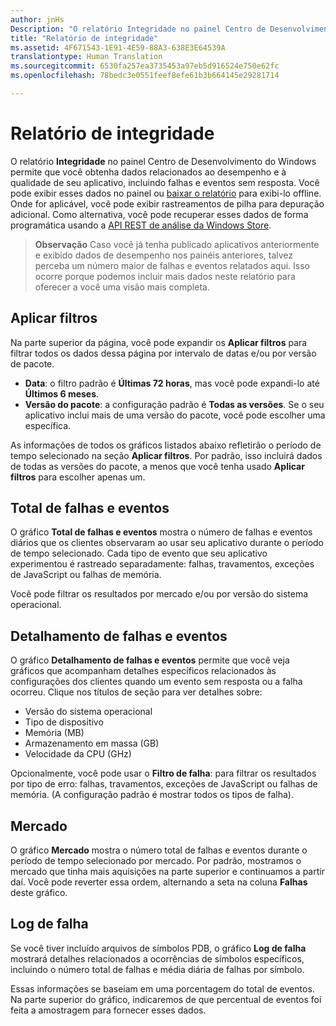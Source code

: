 ```yaml
---
author: jnHs
Description: "O relatório Integridade no painel Centro de Desenvolvimento do Windows permite que você obtenha dados relacionados ao desempenho e à qualidade de seu aplicativo, incluindo falhas e eventos sem resposta."
title: "Relatório de integridade"
ms.assetid: 4F671543-1E91-4E59-88A3-638E3E64539A
translationtype: Human Translation
ms.sourcegitcommit: 6530fa257ea3735453a97eb5d916524e750e62fc
ms.openlocfilehash: 78bedc3e0551feef8efe61b3b664145e29281714

---
```


# Relatório de integridade


O relatório **Integridade** no painel Centro de Desenvolvimento do Windows permite que você obtenha dados relacionados ao desempenho e à qualidade de seu aplicativo, incluindo falhas e eventos sem resposta. Você pode exibir esses dados no painel ou [baixar o relatório](download-analytic-reports.md) para exibi-lo offline. Onde for aplicável, você pode exibir rastreamentos de pilha para depuração adicional. Como alternativa, você pode recuperar esses dados de forma programática usando a [API REST de análise da Windows Store](../monetize/access-analytics-data-using-windows-store-services.md).

> **Observação**  Caso você já tenha publicado aplicativos anteriormente e exibido dados de desempenho nos painéis anteriores, talvez perceba um número maior de falhas e eventos relatados aqui. Isso ocorre porque podemos incluir mais dados neste relatório para oferecer a você uma visão mais completa.

## Aplicar filtros


Na parte superior da página, você pode expandir os **Aplicar filtros** para filtrar todos os dados dessa página por intervalo de datas e/ou por versão de pacote.

-   **Data**: o filtro padrão é **Últimas 72 horas**, mas você pode expandi-lo até **Últimos 6 meses**.
-   **Versão do pacote**: a configuração padrão é **Todas as versões**. Se o seu aplicativo inclui mais de uma versão do pacote, você pode escolher uma específica.

As informações de todos os gráficos listados abaixo refletirão o período de tempo selecionado na seção **Aplicar filtros**. Por padrão, isso incluirá dados de todas as versões do pacote, a menos que você tenha usado **Aplicar filtros** para escolher apenas um.

## Total de falhas e eventos


O gráfico **Total de falhas e eventos** mostra o número de falhas e eventos diários que os clientes observaram ao usar seu aplicativo durante o período de tempo selecionado. Cada tipo de evento que seu aplicativo experimentou é rastreado separadamente: falhas, travamentos, exceções de JavaScript ou falhas de memória.

Você pode filtrar os resultados por mercado e/ou por versão do sistema operacional.

## Detalhamento de falhas e eventos


O gráfico **Detalhamento de falhas e eventos** permite que você veja gráficos que acompanham detalhes específicos relacionados às configurações dos clientes quando um evento sem resposta ou a falha ocorreu. Clique nos títulos de seção para ver detalhes sobre:

-   Versão do sistema operacional
-   Tipo de dispositivo
-   Memória (MB)
-   Armazenamento em massa (GB)
-   Velocidade da CPU (GHz)

Opcionalmente, você pode usar o **Filtro de falha**: para filtrar os resultados por tipo de erro: falhas, travamentos, exceções de JavaScript ou falhas de memória. (A configuração padrão é mostrar todos os tipos de falha).

## Mercado


O gráfico **Mercado** mostra o número total de falhas e eventos durante o período de tempo selecionado por mercado. Por padrão, mostramos o mercado que tinha mais aquisições na parte superior e continuamos a partir daí. Você pode reverter essa ordem, alternando a seta na coluna **Falhas** deste gráfico.

## Log de falha


Se você tiver incluído arquivos de símbolos PDB, o gráfico **Log de falha** mostrará detalhes relacionados a ocorrências de símbolos específicos, incluindo o número total de falhas e média diária de falhas por símbolo.

Essas informações se baseiam em uma porcentagem do total de eventos. Na parte superior do gráfico, indicaremos de que percentual de eventos foi feita a amostragem para fornecer esses dados.

 

 



<!--HONumber=Jun16_HO4-->


